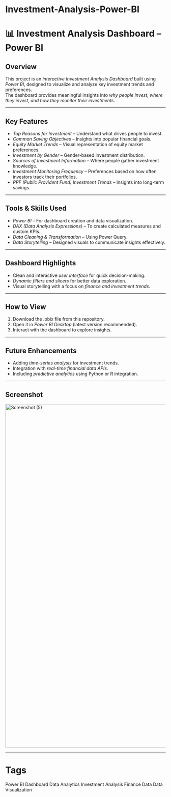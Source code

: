 # Investment-Analysis-Power-BI
# 📊 Investment Analysis Dashboard – Power BI

## Overview
This project is an *interactive Investment Analysis Dashboard* built using *Power BI*, designed to visualize and analyze key investment trends and preferences.  
The dashboard provides meaningful insights into *why people invest, where they invest, and how they monitor their investments*.

---

## Key Features
- *Top Reasons for Investment* – Understand what drives people to invest.  
- *Common Saving Objectives* – Insights into popular financial goals.  
- *Equity Market Trends* – Visual representation of equity market preferences.  
- *Investment by Gender* – Gender-based investment distribution.  
- *Sources of Investment Information* – Where people gather investment knowledge.  
- *Investment Monitoring Frequency* – Preferences based on how often investors track their portfolios.  
- *PPF (Public Provident Fund) Investment Trends* – Insights into long-term savings.  

---

## Tools & Skills Used
- *Power BI* – For dashboard creation and data visualization.  
- *DAX (Data Analysis Expressions)* – To create calculated measures and custom KPIs.  
- *Data Cleaning & Transformation* – Using Power Query.  
- *Data Storytelling* – Designed visuals to communicate insights effectively.  

---

## Dashboard Highlights
- Clean and interactive *user interface* for quick decision-making.  
- *Dynamic filters and slicers* for better data exploration.  
- Visual storytelling with a focus on *finance and investment trends*.

---

## How to View
1. Download the .pbix file from this repository.  
2. Open it in *Power BI Desktop* (latest version recommended).  
3. Interact with the dashboard to explore insights.  

---

## Future Enhancements
- Adding *time-series analysis* for investment trends.  
- Integration with *real-time financial data APIs*.  
- Including *predictive analytics* using Python or R integration.

---

## Screenshot
<img width="1920" height="1080" alt="Screenshot (5)" src="https://github.com/user-attachments/assets/bc6029bc-0967-4b1d-9d8f-3cb30b32d908" />

---

# Tags
Power BI Dashboard Data Analytics Investment Analysis Finance Data Data Visualization
